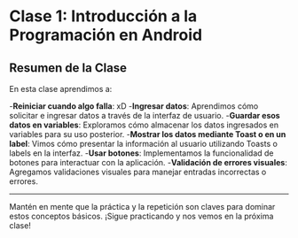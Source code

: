 # Clase 1: Introducción a la Programación en Android

## Resumen de la Clase

En esta clase aprendimos a:

-**Reiniciar cuando algo falla**: xD -**Ingresar datos**: Aprendimos cómo solicitar e ingresar datos a través de la interfaz de usuario. -**Guardar esos datos en variables**: Exploramos cómo almacenar los datos ingresados en variables para su uso posterior. -**Mostrar los datos mediante Toast o en un label**: Vimos cómo presentar la información al usuario utilizando Toasts o labels en la interfaz. -**Usar botones**: Implementamos la funcionalidad de botones para interactuar con la aplicación. -**Validación de errores visuales**: Agregamos validaciones visuales para manejar entradas incorrectas o errores.

---

Mantén en mente que la práctica y la repetición son claves para dominar estos conceptos básicos. ¡Sigue practicando y nos vemos en la próxima clase!

